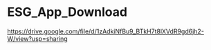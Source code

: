 # ESG_App_Download
https://drive.google.com/file/d/1zAdkiNfBu9_BTkH7t8lXVdR9gd6jh2-W/view?usp=sharing
